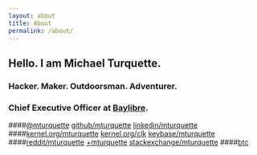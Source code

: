 ```yaml
---
layout: about
title: About
permalink: /about/
---
```


## Hello. I am Michael Turquette.
### Hacker. Maker. Outdoorsman. Adventurer.
### Chief Executive Officer at [Baylibre](http://baylibre.com).

####[@mturquette](https://twitter.com/mturquette) [github/mturquette](https://github.com/mturquette) [linkedin/mturquette](https://www.linkedin.com/in/mturquette)
####[kernel.org/mturquette](https://git.kernel.org/cgit/linux/kernel/git/mturquette/linux.git/) [kernel.org/clk](https://git.kernel.org/cgit/linux/kernel/git/clk/linux.git/) [keybase/mturquette](https://keybase.io/mturquette)
####[reddit/mturquette](https://www.reddit.com/user/mturquette) [+mturquette](https://plus.google.com/+MichaelTurquette/posts) [stackexchange/mturquette](http://stackexchange.com/users/6345584/michael-turquette)
####[btc](bitcoin:16h1RSVguJ5iDajqdgr13NtFNg84KAu6y7)
